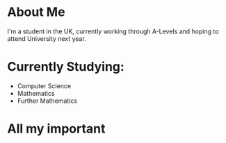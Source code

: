 # About Me

I'm a student in the UK, currently working through A-Levels and hoping to attend University next year.

# Currently Studying:
* Computer Science
* Mathematics
* Further Mathematics

# All my important 
<!--
**jakeoakley-small/jakeoakley-small** is a ✨ _special_ ✨ repository because its `README.md` (this file) appears on your GitHub profile.

Here are some ideas to get you started:

- 🔭 I’m currently working on ...
- 🌱 I’m currently learning ...
- 👯 I’m looking to collaborate on ...
- 🤔 I’m looking for help with ...
- 💬 Ask me about ...
- 📫 How to reach me: ...
- 😄 Pronouns: ...
- ⚡ Fun fact: ...
-->
